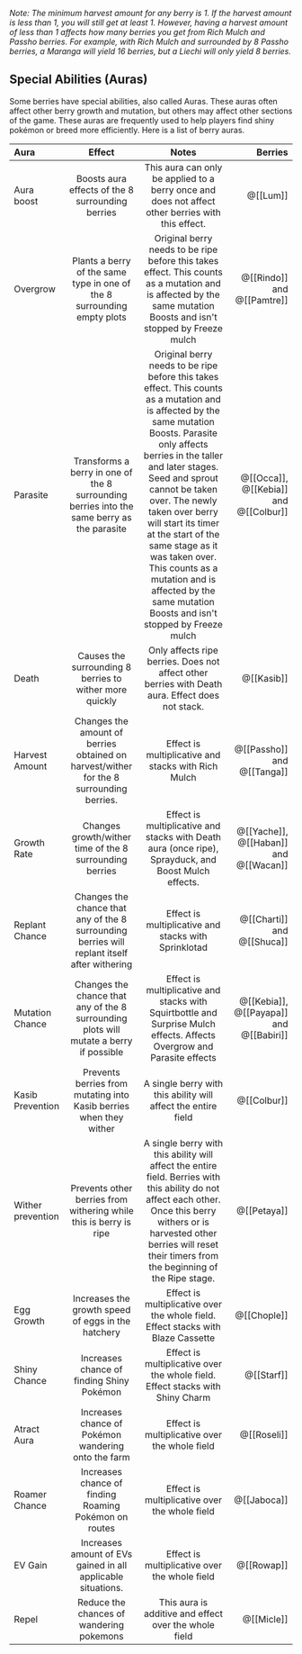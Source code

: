 *Note: The minimum harvest amount for any berry is 1. If the harvest amount is less than 1, you will still get at least 1. However, having a harvest amount of less than 1 affects how many berries you get from Rich Mulch and Passho berries. For example, with Rich Mulch and surrounded by 8 Passho berries, a Maranga will yield 16 berries, but a Liechi will only yield 8 berries.*

## Special Abilities (Auras)

Some berries have special abilities, also called Auras. These auras often affect other berry growth and mutation, but others may affect other sections of the game. These auras are frequently used to help players find shiny pokémon or breed more efficiently. Here is a list of berry auras.

Aura | Effect | Notes | Berries
:--- | :---: | :---: | ---:
Aura boost | Boosts aura effects of the 8 surrounding berries | This aura can only be applied to a berry once and does not affect other berries with this effect. | @[[Lum]]
Overgrow | Plants a berry of the same type in one of the 8 surrounding empty plots | Original berry needs to be ripe before this takes effect. This counts as a mutation and is affected by the same mutation Boosts and isn't stopped by Freeze mulch | @[[Rindo]] and @[[Pamtre]]
Parasite | Transforms a berry in one of the 8 surrounding berries into the same berry as the parasite | Original berry needs to be ripe before this takes effect. This counts as a mutation and is affected by the same mutation Boosts. Parasite only affects berries in the taller and later stages. Seed and sprout cannot be taken over. The newly taken over berry will start its timer at the start of the same stage as it was taken over. This counts as a mutation and is affected by the same mutation Boosts and isn't stopped by Freeze mulch | @[[Occa]], @[[Kebia]] and @[[Colbur]]
Death | Causes the surrounding 8 berries to wither more quickly  | Only affects ripe berries. Does not affect other berries with Death aura. Effect does not stack. | @[[Kasib]]
Harvest Amount | Changes the amount of berries obtained on harvest/wither for the 8 surrounding berries. | Effect is multiplicative and stacks with Rich Mulch | @[[Passho]] and @[[Tanga]]
Growth Rate | Changes growth/wither time of the 8 surrounding berries | Effect is multiplicative and stacks with Death aura (once ripe), Sprayduck, and Boost Mulch effects. | @[[Yache]], @[[Haban]] and @[[Wacan]]
Replant Chance | Changes the chance that any of the 8 surrounding berries will replant itself after withering | Effect is multiplicative and stacks with Sprinklotad | @[[Charti]] and @[[Shuca]]
Mutation Chance | Changes the chance that any of the 8 surrounding plots will mutate a berry if possible| Effect is multiplicative and stacks with Squirtbottle and Surprise Mulch effects. Affects Overgrow and Parasite effects | @[[Kebia]], @[[Payapa]] and @[[Babiri]]
Kasib Prevention | Prevents berries from mutating into Kasib berries when they wither | A single berry with this ability will affect the entire field | @[[Colbur]]
Wither prevention | Prevents other berries from withering while this is berry is ripe | A single berry with this ability will affect the entire field. Berries with this ability do not affect each other. Once this berry withers or is harvested other berries will reset their timers from the beginning of the Ripe stage. | @[[Petaya]]
Egg Growth | Increases the growth speed of eggs in the hatchery | Effect is multiplicative over the whole field. Effect stacks with Blaze Cassette | @[[Chople]]
Shiny Chance | Increases chance of finding Shiny Pokémon | Effect is multiplicative over the whole field. Effect stacks with Shiny Charm | @[[Starf]]
Atract Aura | Increases chance of Pokémon wandering onto the farm | Effect is multiplicative over the whole field | @[[Roseli]]
Roamer Chance | Increases chance of finding Roaming Pokémon on routes | Effect is multiplicative over the whole field | @[[Jaboca]]
EV Gain | Increases amount of EVs gained in all applicable situations. | Effect is multiplicative over the whole field | @[[Rowap]]
Repel | Reduce the chances of wandering pokemons | This aura is additive and effect over the whole field | @[[Micle]]